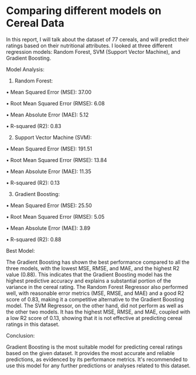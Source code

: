 # Comparing different models on Cereal Data
In this report, I will talk about the dataset of 77 cereals, and will predict their ratings based on their nutritional attributes. I looked at three different regression models: Random Forest, SVM (Support Vector Machine), and Gradient Boosting. 

Model Analysis:
1. Random Forest:

•	Mean Squared Error (MSE): 37.00

•	Root Mean Squared Error (RMSE): 6.08

•	Mean Absolute Error (MAE): 5.12

•	R-squared (R2): 0.83

 
2. Support Vector Machine (SVM):
   
•	Mean Squared Error (MSE): 191.51

•	Root Mean Squared Error (RMSE): 13.84

•	Mean Absolute Error (MAE): 11.35

•	R-squared (R2): 0.13

 
3. Gradient Boosting:
   
•	Mean Squared Error (MSE): 25.50

•	Root Mean Squared Error (RMSE): 5.05

•	Mean Absolute Error (MAE): 3.89

•	R-squared (R2): 0.88

 
Best Model:

The Gradient Boosting has shown the best performance compared to all the three models, with the lowest MSE, RMSE, and MAE, and the highest R2 value (0.88). This indicates that the Gradient Boosting model has the highest predictive accuracy and explains a substantial portion of the variance in the cereal rating.
 The Random Forest Regressor also performed well, with reasonable error metrics (MSE, RMSE, and MAE) and a good R2 score of 0.83, making it a competitive alternative to the Gradient Boosting model. The SVM Regressor, on the other hand, did not perform as well as the other two models. It has the highest MSE, RMSE, and MAE, coupled with a low R2 score of 0.13, showing that it is not effective at predicting cereal ratings in this dataset.
 
Conclusion: 

Gradient Boosting is the most suitable model for predicting cereal ratings based on the given dataset. It provides the most accurate and reliable predictions, as evidenced by its performance metrics. It's recommended to use this model for any further predictions or analyses related to this dataset. 
